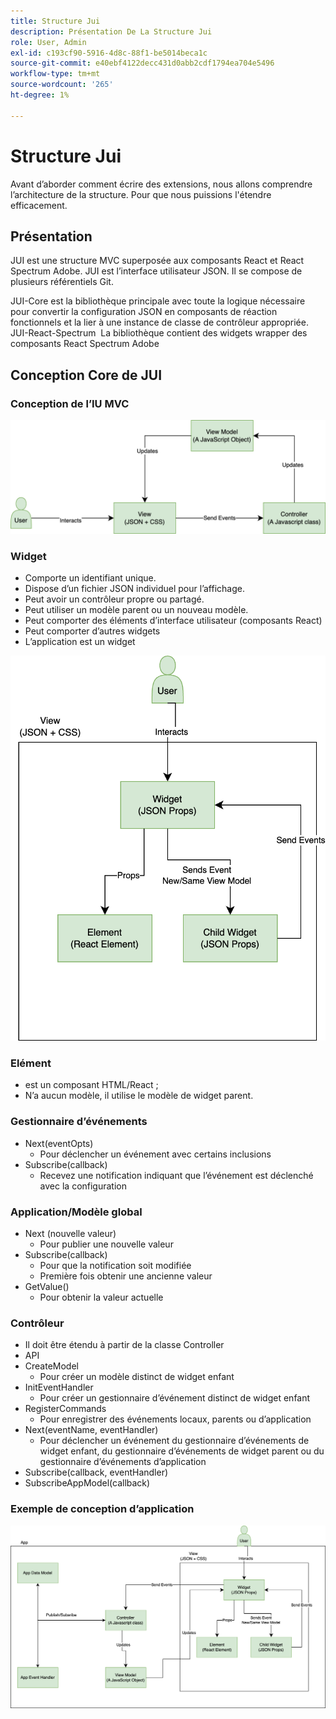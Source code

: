 ```yaml
---
title: Structure Jui
description: Présentation De La Structure Jui
role: User, Admin
exl-id: c193cf90-5916-4d8c-88f1-be5014beca1c
source-git-commit: e40ebf4122decc431d0abb2cdf1794ea704e5496
workflow-type: tm+mt
source-wordcount: '265'
ht-degree: 1%

---
```


# Structure Jui

Avant d’aborder comment écrire des extensions, nous allons comprendre l’architecture de la structure.
Pour que nous puissions l&#39;étendre efficacement.

## Présentation

JUI est une structure MVC superposée aux composants React et React Spectrum Adobe. JUI est l’interface utilisateur JSON. Il se compose de plusieurs référentiels Git.

JUI-Core est la bibliothèque principale avec toute la logique nécessaire pour convertir la configuration JSON en composants de réaction fonctionnels et la lier à une instance de classe de contrôleur appropriée.
JUI-React-Spectrum  La bibliothèque contient des widgets wrapper des composants React Spectrum Adobe

## Conception Core de JUI

### Conception de l’IU MVC

![Flux JUI MVC](./imgs/jui-mvc-flow.png)

### Widget

- Comporte un identifiant unique.
- Dispose d’un fichier JSON individuel pour l’affichage.
- Peut avoir un contrôleur propre ou partagé.
- Peut utiliser un modèle parent ou un nouveau modèle.
- Peut comporter des éléments d’interface utilisateur (composants React)
- Peut comporter d’autres widgets
- L’application est un widget

![Widget JUI](./imgs/jui-widget.png)

### Elément

- est un composant HTML/React ;
- N’a aucun modèle, il utilise le modèle de widget parent.

### Gestionnaire d’événements

- Next(eventOpts)
   - Pour déclencher un événement avec certains inclusions
- Subscribe(callback)
   - Recevez une notification indiquant que l’événement est déclenché avec la configuration

### Application/Modèle global

- Next (nouvelle valeur)
   - Pour publier une nouvelle valeur
- Subscribe(callback)
   - Pour que la notification soit modifiée
   - Première fois obtenir une ancienne valeur
- GetValue()
   - Pour obtenir la valeur actuelle

### Contrôleur

- Il doit être étendu à partir de la classe Controller
- API
- CreateModel
   - Pour créer un modèle distinct de widget enfant
- InitEventHandler
   - Pour créer un gestionnaire d’événement distinct de widget enfant
- RegisterCommands
   - Pour enregistrer des événements locaux, parents ou d’application
- Next(eventName, eventHandler)
   - Pour déclencher un événement du gestionnaire d’événements de widget enfant, du gestionnaire d’événements de widget parent ou du gestionnaire d’événements d’application
- Subscribe(callback, eventHandler)
- SubscribeAppModel(callback)

### Exemple de conception d’application

![Exemple d’application](./imgs/jui-sample-app.png)
